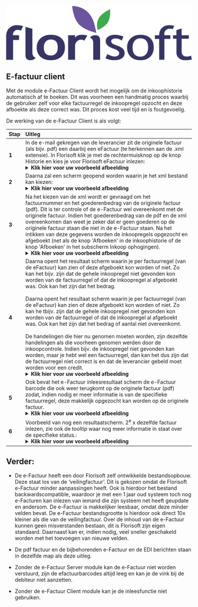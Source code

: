 <img src="../../fslogo.png"/>

## E-factuur client


Met de module e-Factuur Client wordt het mogelijk om de inkoophistorie
automatisch af te boeken. 
Dit was voorheen een handmatig proces waarbij de gebruiker zelf voor elke factuurregel de inkoopregel opzocht en deze
afboekte als deze correct was. Dit proces kost veel tijd en is foutgevoelig. 

De werking van de e-Factuur Client is als volgt:

|Stap|Uitleg|
|:--|:--|
|**1**|In de e-mail gekregen van de leverancier zit de originele factuur (als bijv. pdf) een daarbij een eFactuur (te herkennen aan de .xml extensie). In Florisoft klik je met de rechtermuisknop op de knop Historie en kies je voor Florisoft eFactuur inlezen: <details><summary><b>Klik hier voor uw voorbeeld afbeelding</b></summary>![](.eFactuur%20Client%20en%20Server/media/image1.png)</details>|
|**2**|Daarna zal een scherm geopend worden waarin je het xml bestand kan kiezen:<details><summary><b>Klik hier voor uw voorbeeld afbeelding</b></summary>![](.eFactuur%20Client%20en%20Server/media/image2.png)</details>|
|**3**|Na het kiezen van de xml wordt er gevraagd om het factuurnummer en het goederenbedrag van de originele factuur (pdf). Dit is ter controle of de e-Factuur wel overeenkomt met de originele factuur. Indien het goederenbedrag van de pdf en de xml overeenkomen dan weet je zeker dat er geen goederen op de originele factuur staan die niet in de e-Factuur staan. Na het intikken van deze gegevens worden de inkoopregels opgezocht en afgeboekt (net als de knop 'Afboeken' in de inkoophistorie of de knop 'Afboeken' in het subscherm Inkoop ophogingen).<details><summary><b>Klik hier voor uw voorbeeld afbeelding</b></summary>![](.eFactuur%20Client%20en%20Server/media/image3.png)</details>|
|**4**|Daarna opent het resultaat scherm waarin je per factuurregel (van de eFactuur) kan zien of deze afgeboekt kon worden of niet. Zo kan het bijv. zijn dat de gehele inkoopregel niet gevonden kon worden van de factuurregel of dat de inkoopregel al afgeboekt was. Ook kan het zijn dat het bedrag.<br><br>Daarna opent het resultaat scherm waarin je per factuurregel (van de eFactuur) kan zien of deze afgeboekt kon worden of niet. Zo kan he tbijv. zijn dat de gehele inkoopregel niet gevonden kon worden van de factuurregel of dat de inkoopregel al afgeboekt was. Ook kan het zijn dat het bedrag of aantal niet overeenkomt.<Br><Br>De handelingen die hier nu genomen moeten worden, zijn dezelfde handelingen als die voorheen genomen werden door de inkoopcontrole. Indien bijv. de inkoopregel niet gevonden kan worden, maar je hebt wel een factuurregel, dan kan het dus zijn dat de factuurregel niet correct is en dat de leverancier gebeld moet worden voor een credit.<details><summary><b>Klik hier voor uw voorbeeld afbeelding</b></summary>![](.eFactuur%20Client%20en%20Server/media/image4.png)</details>|
|**5**|Ook bevat het e-Factuur inleesresultaat scherm de e-Factuur barcode die ook weer terugkomt op de originele factuur (pdf) zodat, indien nodig er meer informatie is van de specifieke factuurregel, deze makkelijk opgezocht kan worden op de originele factuur.<details><summary><b>Klik hier voor uw voorbeeld afbeelding</b></summary>![](.eFactuur%20Client%20en%20Server/media/image5.png)</details>|
|**6**|Voorbeeld van nog een resultaatscherm. 2<sup>e</sup> x dezelfde factuur inlezen, zie ook de tooltip waar nog meer informatie in staat over de specifieke status.:<details><summary><b>Klik hier voor uw voorbeeld afbeelding</b></summary>![](.eFactuur%20Client%20en%20Server/media/image6.png)</details>|

## Verder:

- De e-Factuur heeft een door Florisoft zelf ontwikkelde bestandsopbouw.
Deze staat los van de ‘veilingfactuur’. Dit is gekozen omdat de
Florisoft e-Factuur minder aanpassingen heeft. Ook is
hierdoor het bestand backwardscompatible, waardoor je met een 1 jaar
oud systeem toch nog e-Facturen kan inlezen van iemand die zijn systeem
net heeft geupdate en andersom. De e-Factuur is makkelijker leesbaar,
omdat deze minder velden bevat. De e-Factuur bestandsgrootte is hierdoor
ook direct 10x kleiner als die van de veilingfactuur. Over de inhoud
van de e-Factuur kunnen geen misverstanden bestaan, dit is Florisoft
zijn eigen standaard. Daarnaast kan er, indien nodig, veel sneller
geschakeld worden met het toevoegen van nieuwe velden.  

- De pdf factuur en de bijbehorenden e-Factuur en de EDI berichten staan
in dezelfde map als deze uitleg.  

- Zonder de e-Factuur Server module kan de e-Factuur niet worden verstuurd,
zijn de efactuurbarcodes altijd leeg en kan je de vink bij de debiteur
niet aanzetten.

- Zonder de e-Factuur Client module kan je de inleesfunctie niet gebruiken.

